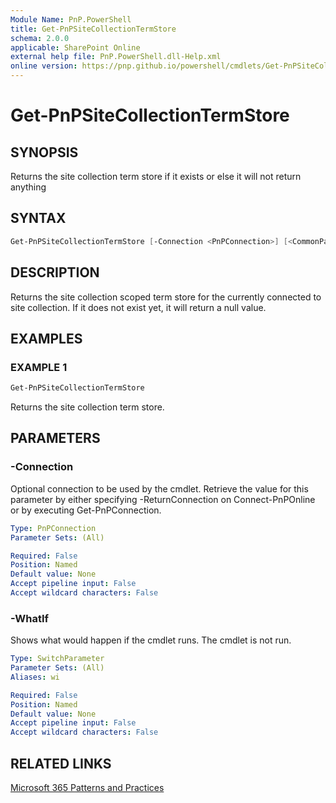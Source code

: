 ```yaml
---
Module Name: PnP.PowerShell
title: Get-PnPSiteCollectionTermStore
schema: 2.0.0
applicable: SharePoint Online
external help file: PnP.PowerShell.dll-Help.xml
online version: https://pnp.github.io/powershell/cmdlets/Get-PnPSiteCollectionTermStore.html
---
```

 
# Get-PnPSiteCollectionTermStore

## SYNOPSIS
Returns the site collection term store if it exists or else it will not return anything

## SYNTAX

```powershell
Get-PnPSiteCollectionTermStore [-Connection <PnPConnection>] [<CommonParameters>]
```

## DESCRIPTION

Returns the site collection scoped term store for the currently connected to site collection. If it does not exist yet, it will return a null value.

## EXAMPLES

### EXAMPLE 1
```powershell
Get-PnPSiteCollectionTermStore
```

Returns the site collection term store.

## PARAMETERS

### -Connection
Optional connection to be used by the cmdlet. Retrieve the value for this parameter by either specifying -ReturnConnection on Connect-PnPOnline or by executing Get-PnPConnection.

```yaml
Type: PnPConnection
Parameter Sets: (All)

Required: False
Position: Named
Default value: None
Accept pipeline input: False
Accept wildcard characters: False
```

### -WhatIf
Shows what would happen if the cmdlet runs. The cmdlet is not run.

```yaml
Type: SwitchParameter
Parameter Sets: (All)
Aliases: wi

Required: False
Position: Named
Default value: None
Accept pipeline input: False
Accept wildcard characters: False
```

## RELATED LINKS

[Microsoft 365 Patterns and Practices](https://aka.ms/m365pnp)

